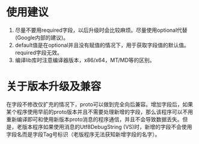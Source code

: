 
# 使用建议
1. 尽量不要用required字段，以后升级时会比较麻烦。尽量使用optional代替(Google内部的建议)。
2. default值是在optional并且没有赋值的情况下，用于获取字段值的默认值。required字段无效。
3. 编译lib库时注意编译器版本，x86/x64，MT/MD等的区别。

# 关于版本升级及兼容
在字段不修改仅扩充的情况下，proto可以做到完全向后兼容。增加字段后，如果某个程序使用早前的proto版本并且不需要处理新增的字段，那么该程序可以不用重新编译即可和使用新版本proto消息的程序通信，并且不会导致数据丢失。但是，老版本程序如果使用消息的Utf8DebugString (VS)时，新增的字段不会使用字段名而是字段Tag号标识（老版程序无法获知新增字段的名字）。

